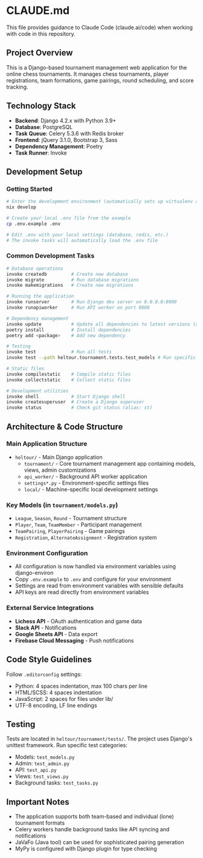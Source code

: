 # CLAUDE.md

This file provides guidance to Claude Code (claude.ai/code) when working with code in this repository.

## Project Overview

This is a Django-based tournament management web application for the online chess tournaments. It manages chess tournaments, player registrations, team formations, game pairings, round scheduling, and score tracking.

## Technology Stack

- **Backend**: Django 4.2.x with Python 3.9+
- **Database**: PostgreSQL
- **Task Queue**: Celery 5.3.6 with Redis broker
- **Frontend**: jQuery 3.1.0, Bootstrap 3, Sass
- **Dependency Management**: Poetry
- **Task Runner**: Invoke

## Development Setup

### Getting Started
```bash
# Enter the development environment (automatically sets up virtualenv and installs dependencies)
nix develop

# Create your local .env file from the example
cp .env.example .env

# Edit .env with your local settings (database, redis, etc.)
# The invoke tasks will automatically load the .env file
```

### Common Development Tasks

```bash
# Database operations
invoke createdb         # Create new database
invoke migrate          # Run database migrations
invoke makemigrations   # Create new migrations

# Running the application
invoke runserver        # Run Django dev server on 0.0.0.0:8000
invoke runapiworker     # Run API worker on port 8880

# Dependency management
invoke update           # Update all dependencies to latest versions (alias: up)
poetry install          # Install dependencies
poetry add <package>    # Add new dependency

# Testing
invoke test             # Run all tests
invoke test --path heltour.tournament.tests.test_models # Run specific test module

# Static files
invoke compilestatic    # Compile static files
invoke collectstatic    # Collect static files

# Development utilities
invoke shell            # Start Django shell
invoke createsuperuser  # Create a Django superuser
invoke status           # Check git status (alias: st)
```


## Architecture & Code Structure

### Main Application Structure

- `heltour/` - Main Django application
  - `tournament/` - Core tournament management app containing models, views, admin customizations
  - `api_worker/` - Background API worker application
  - `settings*.py` - Environment-specific settings files
  - `local/` - Machine-specific local development settings

### Key Models (in `tournament/models.py`)

- `League`, `Season`, `Round` - Tournament structure
- `Player`, `Team`, `TeamMember` - Participant management
- `TeamPairing`, `PlayerPairing` - Game pairings
- `Registration`, `AlternateAssignment` - Registration system

### Environment Configuration

- All configuration is now handled via environment variables using django-environ
- Copy `.env.example` to `.env` and configure for your environment
- Settings are read from environment variables with sensible defaults
- API keys are read directly from environment variables

### External Service Integrations

- **Lichess API** - OAuth authentication and game data
- **Slack API** - Notifications
- **Google Sheets API** - Data export
- **Firebase Cloud Messaging** - Push notifications

## Code Style Guidelines

Follow `.editorconfig` settings:

- Python: 4 spaces indentation, max 100 chars per line
- HTML/SCSS: 4 spaces indentation
- JavaScript: 2 spaces for files under lib/
- UTF-8 encoding, LF line endings

## Testing

Tests are located in `heltour/tournament/tests/`. The project uses Django's unittest framework. Run specific test categories:

- Models: `test_models.py`
- Admin: `test_admin.py`
- API: `test_api.py`
- Views: `test_views.py`
- Background tasks: `test_tasks.py`

## Important Notes

- The application supports both team-based and individual (lone) tournament formats
- Celery workers handle background tasks like API syncing and notifications
- JaVaFo (Java tool) can be used for sophisticated pairing generation
- MyPy is configured with Django plugin for type checking
